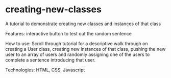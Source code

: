 # creating-new-classes
A tutorial to demonstrate creating new classes and instances of that class

Features: interactive button to test out the random sentence

How to use: Scroll through tutorial for a descriptive walk through on creating a User class, creating new instances of that class, pushing the new user to an array of users and randomly assigning one of the users to complete a sentence introducing that user.

Technologies: HTML, CSS, Javascript
